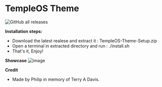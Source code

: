 # TempleOS Theme
![GitHub all releases](https://img.shields.io/github/downloads/PhilipPanda/TempleOS-Theme/total?color=seagreen)

**Installation steps:**
- Download the latest realese and extract it : TempleOS-Theme-Setup.zip
- Open a terminal in extracted directory and run : ./install.sh
- That's it, Enjoy!

**Showcase**
![image](https://github.com/PhilipPanda/TempleOS_Theme/assets/123938029/78b32a20-3457-48ae-9f4b-00ecff0b8692)

**Credit**
- Made by Philip in memory of Terry A Davis.

